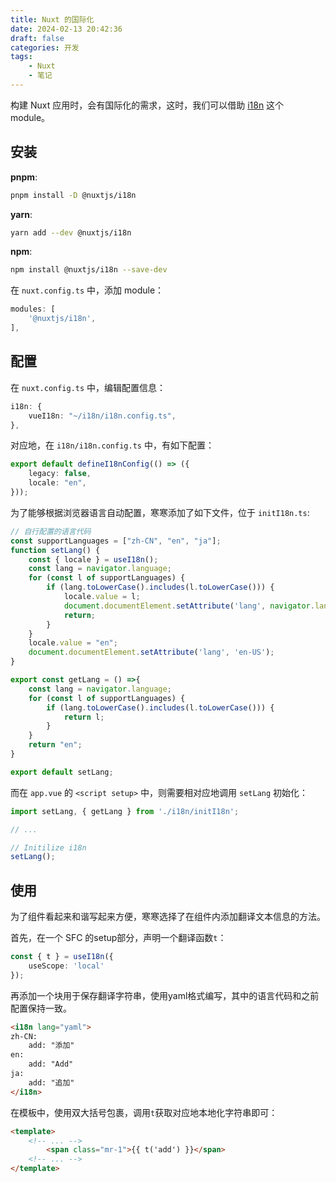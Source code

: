 ```yaml
---
title: Nuxt 的国际化
date: 2024-02-13 20:42:36
draft: false
categories: 开发
tags:
    - Nuxt
    - 笔记
---
```


构建 Nuxt 应用时，会有国际化的需求，这时，我们可以借助 [i18n](https://nuxt.com/modules/i18n) 这个 module。

## 安装

**pnpm**:

```bash
pnpm install -D @nuxtjs/i18n
```

**yarn**:

```bash
yarn add --dev @nuxtjs/i18n
```

**npm**:

```bash
npm install @nuxtjs/i18n --save-dev
```

在 `nuxt.config.ts` 中，添加 module：

```typescript
modules: [
    '@nuxtjs/i18n',
],
```

## 配置

在 `nuxt.config.ts` 中，编辑配置信息：

```typescript
i18n: {
    vueI18n: "~/i18n/i18n.config.ts",
},
```

对应地，在 `i18n/i18n.config.ts` 中，有如下配置：

```typescript
export default defineI18nConfig(() => ({
    legacy: false,
    locale: "en",
}));
```

为了能够根据浏览器语言自动配置，寒寒添加了如下文件，位于 `initI18n.ts`:

```typescript
// 自行配置的语言代码
const supportLanguages = ["zh-CN", "en", "ja"];
function setLang() {
    const { locale } = useI18n();
    const lang = navigator.language;
    for (const l of supportLanguages) {
        if (lang.toLowerCase().includes(l.toLowerCase())) {
            locale.value = l;
            document.documentElement.setAttribute('lang', navigator.language);
            return;
        }
    }
    locale.value = "en";
    document.documentElement.setAttribute('lang', 'en-US');
}

export const getLang = () =>{
    const lang = navigator.language;
    for (const l of supportLanguages) {
        if (lang.toLowerCase().includes(l.toLowerCase())) {
            return l;
        }
    }
    return "en";
}

export default setLang;
```

而在 `app.vue` 的 `<script setup>` 中，则需要相对应地调用 `setLang` 初始化：

```typescript
import setLang, { getLang } from './i18n/initI18n';

// ...

// Initilize i18n
setLang();
```

## 使用

为了组件看起来和谐写起来方便，寒寒选择了在组件内添加翻译文本信息的方法。

首先，在一个 SFC 的setup部分，声明一个翻译函数`t`：

```typescript
const { t } = useI18n({
    useScope: 'local'
});
```

再添加一个块用于保存翻译字符串，使用yaml格式编写，其中的语言代码和之前配置保持一致。

```html
<i18n lang="yaml">
zh-CN:
    add: "添加"
en:
    add: "Add"
ja:
    add: "追加"
</i18n>
```

在模板中，使用双大括号包裹，调用`t`获取对应地本地化字符串即可：

```html
<template>
    <!-- ... -->
        <span class="mr-1">{{ t('add') }}</span>
    <!-- ... -->
</template>
```

